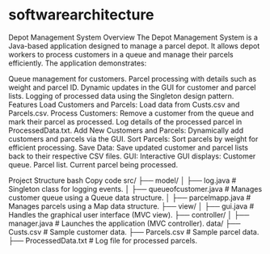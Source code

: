 # softwarearchitecture
Depot Management System
Overview
The Depot Management System is a Java-based application designed to manage a parcel depot. It allows depot workers to process customers in a queue and manage their parcels efficiently. The application demonstrates:

Queue management for customers.
Parcel processing with details such as weight and parcel ID.
Dynamic updates in the GUI for customer and parcel lists.
Logging of processed data using the Singleton design pattern.
Features
Load Customers and Parcels:
Load data from Custs.csv and Parcels.csv.
Process Customers:
Remove a customer from the queue and mark their parcel as processed.
Log details of the processed parcel in ProcessedData.txt.
Add New Customers and Parcels:
Dynamically add customers and parcels via the GUI.
Sort Parcels:
Sort parcels by weight for efficient processing.
Save Data:
Save updated customer and parcel lists back to their respective CSV files.
GUI:
Interactive GUI displays:
Customer queue.
Parcel list.
Current parcel being processed.

Project Structure
bash
Copy code
src/
├── model/
│   ├── log.java           # Singleton class for logging events.
│   ├── queueofcustomer.java # Manages customer queue using a Queue data structure.
│   ├── parcelmapp.java    # Manages parcels using a Map data structure.
├── view/
│   ├── gui.java           # Handles the graphical user interface (MVC view).
├── controller/
│   ├── manager.java       # Launches the application (MVC controller).
data/
├── Custs.csv              # Sample customer data.
├── Parcels.csv            # Sample parcel data.
├── ProcessedData.txt      # Log file for processed parcels.
